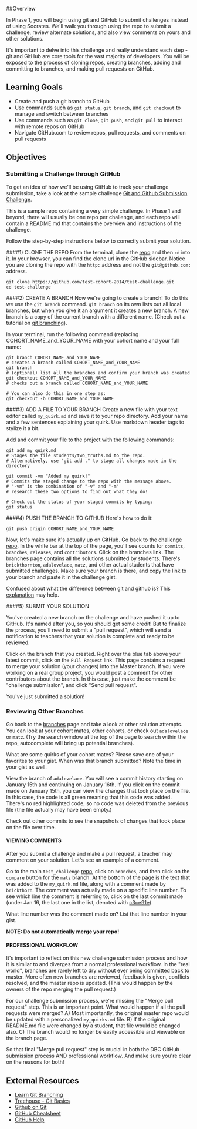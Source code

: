 

##Overview

In Phase 1, you will begin using git and GitHub to submit challenges instead of using Socrates.  We'll walk you through using the repo to submit a challenge, review alternate solutions, and also view comments on yours and other solutions. 

It's important to delve into this challenge and really understand each step - git and GitHub are core tools for the vast majority of developers.  You will be exposed to the process of cloning repos, creating branches, adding and committing to branches, and making pull requests on GitHub.


## Learning Goals
* Create and push a git branch to GitHub
* Use commands such as `git status`, `git branch`, and `git checkout` to manage and switch between branches
* Use commands such as `git clone`, `git push`, and `git pull` to interact with remote repos on GitHub
* Navigate GitHub.com to review repos, pull requests, and comments on pull requests


## Objectives

### Submitting a Challenge through GitHub

To get an idea of how we'll be using GitHub to track your challenge submission, take a look at the sample challenge [Git and Github Submission Challenge](https://github.com/test-cohort-2014/test-challenge).

This is a sample repo containing a very simple challenge.  In Phase 1 and beyond, there will usually be one repo per challenge, and each repo will contain a README.md that contains the overview and instructions of the challenge.  

Follow the step-by-step instructions below to correctly submit your solution.

####1) CLONE THE REPO
From the terminal, clone the [repo](https://github.com/test-cohort-2014/test-challenge) and then `cd` into it.  In your browser, you can find the clone url in the GitHub sidebar.  Notice you are cloning the repo with the `http:` address and not the `git@github.com:` address.

```
git clone https://github.com/test-cohort-2014/test-challenge.git
cd test-challenge
```

####2) CREATE A BRANCH
Now we're going to create a branch! To do this we use the `git branch` command. `git branch` on its own lists out all local branches, but when you give it an argument it creates a new branch. A new branch is a copy of the current branch with a different name. (Check out a tutorial on [git branching](http://pcottle.github.io/learnGitBranching/)).

In your terminal, run the following command (replacing COHORT_NAME_and_YOUR_NAME with your cohort name and your full name:

``` shell
git branch COHORT_NAME_and_YOUR_NAME
# creates a branch called COHORT_NAME_and_YOUR_NAME
git branch
# (optional) list all the branches and confirm your branch was created 
git checkout COHORT_NAME_and_YOUR_NAME
# checks out a branch called COHORT_NAME_and_YOUR_NAME

# You can also do this in one step as:
git checkout -b COHORT_NAME_and_YOUR_NAME
```


####3) ADD A FILE TO YOUR BRANCH
Create a new file with your text editor called `my_quirk.md` and save it to your repo directory.  Add your name and a few sentences explaining your quirk.  Use markdown header tags to stylize it a bit. 

Add and commit your file to the project with the following commands:

``` shell
git add my_quirk.md   
# Stages the file students/two_truths.md to the repo.
# Alternatively, use "git add ." to stage all changes made in the directory

git commit -vm "Added my quirk!"
# Commits the staged change to the repo with the message above.
# "-vm" is the combination of "-v" and "-m"
# research these two options to find out what they do!

# Check out the status of your staged commits by typing:
git status
```
####4) PUSH THE BRANCH TO GITHUB
Here's how to do it:

``` shell
git push origin COHORT_NAME_and_YOUR_NAME
```

Now, let's make sure it's actually up on GitHub. Go back to the [challenge repo](https://github.com/test-cohort-2014/test-challenge).  In the white bar at the top of the page, you'll see counts for `commits`, `branches`, `releases`, and `contributors`.  Click on the branches link.  The branches page contains all the solutions submitted by students.  There's `brickthornton`, `adalovelace`, `matz`, and other actual students that have submitted challenges.  Make sure your branch is there, and copy the link to your branch and paste it in the challenge gist.

Confused about what the difference between git and github is?  This [explanation](http://www.jahya.net/blog/?2013-05-git-vs-github) may help.

####5) SUBMIT YOUR SOLUTION

You've created a new branch on the challenge and have pushed it up to GitHub.  It's named after you, so you should get some credit!  But to finalize the process, you'll need to submit a "pull request", which will send a notification to teachers that your solution is complete and ready to be reviewed.

Click on the branch that you created.  Right over the blue tab above your latest commit, click on the `Pull Request` link.  This page contains a request to merge your solution (your changes) into the Master branch.  If you were working on a real group project, you would post a comment for other contributors about the branch.  In this case, just make the comment be "challenge submission", and click "Send pull request".

You've just submitted a solution!


### Reviewing Other Branches

Go back to the [branches](https://github.com/test-cohort-2014/test-challenge/branches) page and take a look at other solution attempts.  You can look at your cohort mates, other cohorts, or check out `adalovelace` or `matz`.  (Try the search window at the top of the page to search within the repo, autocomplete will bring up potential branches).

What are some quirks of your cohort mates?  Please save one of your favorites to your gist.  When was that branch submitted?  Note the time in your gist as well.

View the branch of `adalovelace`.  You will see a commit history starting on January 15th and continuing on January 16th.  If you click on the commit made on January 15th, you can view the changes that took place on the file.  In this case, the code is all green meaning that this code was added.  There's no red highlighted code, so no code was deleted from the previous file (the file actually may have been empty.)

Check out other commits to see the snapshots of changes that took place on the file over time.

#### VIEWING COMMENTS

After you submit a challenge and make a pull request, a teacher may comment on your solution.  Let's see an example of a comment.

Go to the main `test_challenge` [repo](https://github.com/test-cohort-2014/test-challenge), click on `branches`, and then click on the `compare` button for the `matz` branch.  At the bottom of the page is the text that was added to the `my_quirk.md` file, along with a comment made by `brickthorn`.  The comment was actually made on a specific line number.  To see which line the comment is referring to, click on the last commit made (under Jan 16, the last one in the list, denoted with [c3ce91e](https://github.com/test-cohort-2014/test-challenge/commit/c3ce91e86168a0bc8118c48bcd5c7fca556af13d)).

What line number was the comment made on?  List that line number in your gist.

**NOTE: Do not automatically merge your repo!**


#### PROFESSIONAL WORKFLOW

It's important to reflect on this new challenge submission process and how it is similar to and diverges from a normal professional workflow.  In the "real world", branches are rarely left to dry without ever being committed back to master.  More often new branches are reviewed, feedback is given, conflicts resolved, and the master repo is updated.  (This would happen by the owners of the repo merging the pull request.)

For our challenge submission process, we're missing the "Merge pull request" step.  This is an important point.  What would happen if all the pull requests were merged?  A) Most importantly, the original master repo would be updated with a personalized `my_quirks.md` file.  B) If the original README.md file were changed by a student, that file would be changed also.  C) The branch would no longer be easily accessible and viewable on the branch page.

So that final "Merge pull request" step is crucial in both the DBC GitHub submission process AND professional workflow.  And make sure you're clear on the reasons for both!


## External Resources
* [Learn Git Branching](http://pcottle.github.io/learnGitBranching/)
* [Treehouse - Git Basics](http://teamtreehouse.com/library/git-basics/)
* [Github on Git](http://git-scm.com/book/en/Getting-Started-About-Version-Control)
* [GitHub Cheatsheet](http://byte.kde.org/~zrusin/git/git-cheat-sheet-medium.png)
* [GitHub Help](https://help.github.com/)